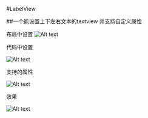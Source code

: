 #LabelView
        
##一个能设置上下左右文本的textview 并支持自定义属性

布局中设置
![Alt text](http://7xu3h5.com1.z0.glb.clouddn.com/QQ%E6%88%AA%E5%9B%BE20160628152103.png)

代码中设置


![Alt text](http://7xu3h5.com1.z0.glb.clouddn.com/QQ%E6%88%AA%E5%9B%BE20160628151726.png)

支持的属性

![Alt text](http://7xu3h5.com1.z0.glb.clouddn.com/QQ%E6%88%AA%E5%9B%BE20160628151835.png)

效果

![Alt text](http://7xu3h5.com1.z0.glb.clouddn.com/QQ%E6%88%AA%E5%9B%BE20160628152132.png)
